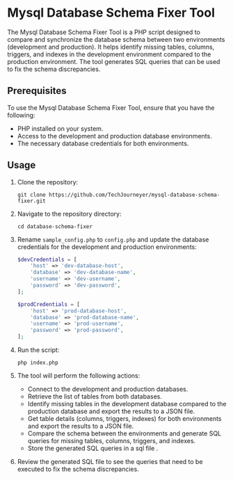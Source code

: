 # Mysql Database Schema Fixer Tool

The Mysql Database Schema Fixer Tool is a PHP script designed to compare and synchronize the database schema between two environments (development and production). It helps identify missing tables, columns, triggers, and indexes in the development environment compared to the production environment. The tool generates SQL queries that can be used to fix the schema discrepancies.

## Prerequisites

To use the Mysql Database Schema Fixer Tool, ensure that you have the following:

- PHP installed on your system.
- Access to the development and production database environments.
- The necessary database credentials for both environments.

## Usage

1. Clone the repository:

   ```
   git clone https://github.com/TechJourneyer/mysql-database-schema-fixer.git
   ```

2. Navigate to the repository directory:

   ```
   cd database-schema-fixer
   ```

3. Rename `sample_config.php` to `config.php` and update the database credentials for the development and production environments:

   ```php
   $devCredentials = [
       'host' => 'dev-database-host',
       'database' => 'dev-database-name',
       'username' => 'dev-username',
       'password' => 'dev-password',
   ];

   $prodCredentials = [
       'host' => 'prod-database-host',
       'database' => 'prod-database-name',
       'username' => 'prod-username',
       'password' => 'prod-password',
   ];
   ```

4. Run the script:

   ```
   php index.php
   ```

5. The tool will perform the following actions:

   - Connect to the development and production databases.
   - Retrieve the list of tables from both databases.
   - Identify missing tables in the development database compared to the production database and export the results to a JSON file.
   - Get table details (columns, triggers, indexes) for both environments and export the results to a JSON file.
   - Compare the schema between the environments and generate SQL queries for missing tables, columns, triggers, and indexes.
   - Store the generated SQL queries in a sql file .

6. Review the generated SQL file to see the queries that need to be executed to fix the schema discrepancies.

